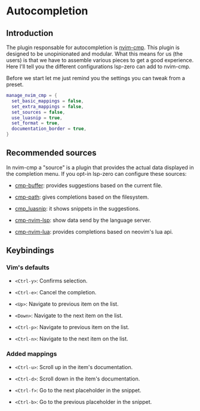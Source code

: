 # Autocompletion

## Introduction

The plugin responsable for autocompletion is [nvim-cmp](https://github.com/hrsh7th/nvim-cmp). This plugin is designed to be unopinionated and modular. What this means for us (the users) is that we have to assemble various pieces to get a good experience. Here I'll tell you the different configurations lsp-zero can add to nvim-cmp.

Before we start let me just remind you the settings you can tweak from a preset.

```lua
manage_nvim_cmp = {
  set_basic_mappings = false,
  set_extra_mappings = false,
  set_sources = false,
  use_luasnip = true,
  set_format = true,
  documentation_border = true,
}
```

## Recommended sources

In nvim-cmp a "source" is a plugin that provides the actual data displayed in the completion menu. If you opt-in lsp-zero can configure these sources:

* [cmp-buffer](https://github.com/hrsh7th/cmp-buffer): provides suggestions based on the current file.

* [cmp-path](https://github.com/hrsh7th/cmp-path): gives completions based on the filesystem.

* [cmp_luasnip](https://github.com/saadparwaiz1/cmp_luasnip): it shows snippets in the suggestions.

* [cmp-nvim-lsp](https://github.com/hrsh7th/cmp-nvim-lsp): show data send by the language server.

* [cmp-nvim-lua](https://github.com/hrsh7th/cmp-nvim-lua): provides completions based on neovim's lua api.

## Keybindings

### Vim's defaults

* `<Ctrl-y>`: Confirms selection.

* `<Ctrl-e>`: Cancel the completion.

* `<Up>`: Navigate to previous item on the list.

* `<Down>`: Navigate to the next item on the list.

* `<Ctrl-p>`: Navigate to previous item on the list.

* `<Ctrl-n>`: Navigate to the next item on the list.

### Added mappings

* `<Ctrl-u>`: Scroll up in the item's documentation.

* `<Ctrl-d>`: Scroll down in the item's documentation.

* `<Ctrl-f>`: Go to the next placeholder in the snippet.

* `<Ctrl-b>`: Go to the previous placeholder in the snippet.

